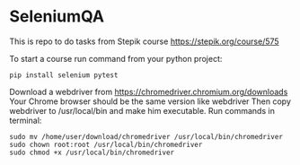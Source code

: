 # SeleniumQA

This is repo to do tasks from Stepik course https://stepik.org/course/575

To start a course run command from your python project:
```
pip install selenium pytest
```
Download a webdriver from https://chromedriver.chromium.org/downloads
Your Chrome browser should be the same version like webdriver
Then copy webdriver to /usr/local/bin and make him executable. Run commands in terminal:
```
sudo mv /home/user/download/chromedriver /usr/local/bin/chromedriver
sudo chown root:root /usr/local/bin/chromedriver
sudo chmod +x /usr/local/bin/chromedriver

